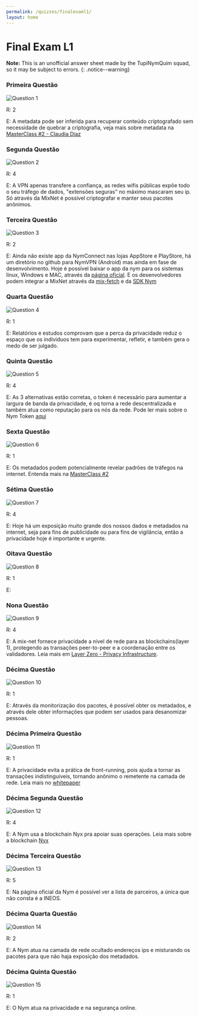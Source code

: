 ```yaml
---
permalink: /quizzes/finalexaml1/
layout: home
---
```


# Final Exam L1

**Note:** This is an unofficial answer sheet made by the TupiNymQuim squad, so it may be subject to errors.
{: .notice--warning}

### Primeira Questão

![Question 1](/assets/images/finalexaml1/Question1.png)

R: 2

E: A metadata pode ser inferida para recuperar conteúdo criptografado sem necessidade de quebrar a criptografia, veja mais sobre metadata na [MasterClass #2 - Claudia Diaz](https://www.youtube.com/live/VLLsGzLJRaI?si=eWUc3NwhNjZKpVKj&t=17/)

### Segunda Questão

![Question 2](/assets/images/finalexaml1/Question2.png)

R: 4

E: A VPN apenas transfere a confiança, as redes wifis públicas expôe todo o seu tráfego de dados, "extensões seguras" no máximo mascaram seu ip. Só através da MixNet é possível criptografar e manter seus pacotes anônimos.

### Terceira Questão

![Question 3](/assets/images/finalexaml1/Question3.png)

R: 2

E: Ainda não existe app da NymConnect nas lojas AppStore e PlayStore, há um diretório no github para NymVPN (Android) mas ainda em fase de desenvolvimento. Hoje é possível baixar o app da nym para os sistemas linux, Windows e MAC, através da [página oficial](https://nymtech.net/download/nymconnect). E os desenvolvedores podem integrar a MixNet através da [mix-fetch](https://sdk.nymtech.net/examples/mix-fetch) e da [SDK Nym](https://sdk.nymtech.net/)


### Quarta Questão

![Question 4](/assets/images/finalexaml1/Question4.png)

R: 1

E: Relatórios e estudos comprovam que a perca da privacidade reduz o espaço que os indíviduos tem para experimentar, refletir, e também gera o medo de ser julgado.

### Quinta Questão

![Question 5](/assets/images/finalexaml1/Question5.png)

R: 4

E: As 3 alternativas estão corretas, o token é necessário para aumentar a largura de banda da privacidade, é oq torna a rede descentralizada e também atua como reputação para os nós da rede. Pode ler mais sobre o Nym Token [aqui](https://nymtech.net/nym-cryptoecon-paper.pdf)

### Sexta Questão

![Question 6](/assets/images/finalexaml1/Question6.png)

R: 1

E: Os metadados podem potencialmente revelar padrões de tráfegos na internet. Entenda mais na [MasterClass #2](https://www.youtube.com/live/VLLsGzLJRaI?si=eWUc3NwhNjZKpVKj&t=17/)

### Sétima Questão

![Question 7](/assets/images/finalexaml1/Question7.png)

R: 4

E: Hoje há um exposição muito grande dos nossos dados e metadados na internet, seja para fins de publicidade ou para fins de vigilância, então a privacidade hoje é importante e urgente.

### Oitava Questão

![Question 8](/assets/images/finalexaml1/Question8.png)

R: 1

E: 

### Nona Questão

![Question 9](/assets/images/finalexaml1/Question9.png)

R: 4

E: A mix-net fornece privacidade a nível de rede para as blockchains(layer 1), protegendo as transações peer-to-peer e a coordenação entre os validadores. Leia mais em [Layer Zero - Privacy Infrastructure](https://blog.nymtech.net/nym-layer-0-privacy-infrastructure-for-the-whole-internet-e53238f9b8e7).

### Décima Questão

![Question 10](/assets/images/finalexaml1/Question10.png)

R: 1

E: Através da monitorização dos pacotes, é possível obter os metadados, e através dele obter informações que podem ser usados para desanomizar pessoas.

### Décima Primeira Questão

![Question 11](/assets/images/finalexaml1/Question11.png)

R: 1

E: A privacidade evita a prática de front-running, pois ajuda a tornar as transações indistinguíveis, tornando anônimo o remetente na camada de rede. Leia mais no [whitepaper](https://nymtech.net/nym-whitepaper.pdf)


### Décima Segunda Questão

![Question 12](/assets/images/finalexaml1/Question12.png)

R: 4

E: A Nym usa a blockchain Nyx pra apoiar suas operações. Leia mais sobre a blockchain [Nyx](https://nymtech.net/docs/nyx/interacting-with-chain.html)

### Décima Terceira Questão

![Question 13](/assets/images/finalexaml1/Question13.png)

R: 5

E: Na página oficial da Nym é possível ver a lista de parceiros, a única que não consta é a INEOS.

### Décima Quarta Questão

![Question 14](/assets/images/finalexaml1/Question14.png)

R: 2

E: A Nym atua na camada de rede ocultado endereços ips e misturando os pacotes para que não haja exposição dos metadados.

### Décima Quinta Questão

![Question 15](/assets/images/finalexaml1/Question15.png)

R: 1

E: O Nym atua na privacidade e na segurança online.
